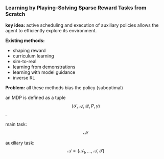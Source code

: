 ### Learning by Playing-Solving Sparse Reward Tasks from Scratch

**key idea:** active scheduling and execution of auxiliary policies allows the agent to efficiently explore its environment.

**Existing methods:**

* shaping reward
* curriculum learning
* sim-to-real
* learning from demonstrations
* learning with model guidance
* inverse RL

**Problem:**  all these methods bias the policy \(suboptimal\)

an MDP is defined as a tuple $$(\mathcal{S}, \mathcal{A}, \mathcal{R}, P, \gamma)$$.

main task: $$\mathcal{M}$$

auxiliary task: $$\mathcal{A} = \{\mathcal{A}_1, \dots, \mathcal{A}, \mathcal{T}\}$$


